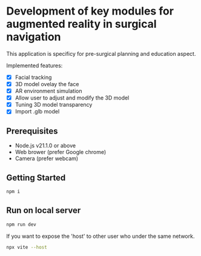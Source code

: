 # Development of key modules for augmented reality in surgical navigation

This application is specificy for pre-surgical planning and education aspect.

Implemented features:

- [x] Facial tracking
- [x] 3D model ovelay the face
- [x] AR environment simulation
- [x] Allow user to adjust and modify the 3D model
- [x] Tuning 3D model transparency
- [x] Import .glb model

## Prerequisites

- Node.js v21.1.0 or above
- Web brower (prefer Google chrome)
- Camera (prefer webcam)

## Getting Started
```bash
npm i 
```
## Run on local server 
```bash
npm run dev
```
If you want to expose the 'host' to other user who under the same network.
```bash
npx vite --host
```
